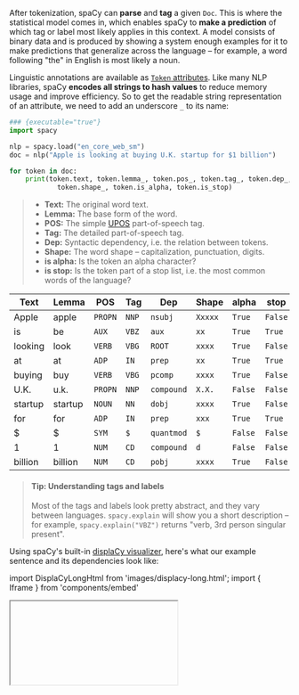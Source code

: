After tokenization, spaCy can **parse** and **tag** a given `Doc`. This is where
the statistical model comes in, which enables spaCy to **make a prediction** of
which tag or label most likely applies in this context. A model consists of
binary data and is produced by showing a system enough examples for it to make
predictions that generalize across the language – for example, a word following
"the" in English is most likely a noun.

Linguistic annotations are available as
[`Token` attributes](/api/token#attributes). Like many NLP libraries, spaCy
**encodes all strings to hash values** to reduce memory usage and improve
efficiency. So to get the readable string representation of an attribute, we
need to add an underscore `_` to its name:

```python
### {executable="true"}
import spacy

nlp = spacy.load("en_core_web_sm")
doc = nlp("Apple is looking at buying U.K. startup for $1 billion")

for token in doc:
    print(token.text, token.lemma_, token.pos_, token.tag_, token.dep_,
            token.shape_, token.is_alpha, token.is_stop)
```

> - **Text:** The original word text.
> - **Lemma:** The base form of the word.
> - **POS:** The simple [UPOS](https://universaldependencies.org/docs/u/pos/) part-of-speech tag.
> - **Tag:** The detailed part-of-speech tag.
> - **Dep:** Syntactic dependency, i.e. the relation between tokens.
> - **Shape:** The word shape – capitalization, punctuation, digits.
> - **is alpha:** Is the token an alpha character?
> - **is stop:** Is the token part of a stop list, i.e. the most common words of
>   the language?

| Text    | Lemma   | POS     | Tag   | Dep        | Shape   | alpha   | stop    |
| ------- | ------- | ------- | ----- | ---------- | ------- | ------- | ------- |
| Apple   | apple   | `PROPN` | `NNP` | `nsubj`    | `Xxxxx` | `True`  | `False` |
| is      | be      | `AUX`   | `VBZ` | `aux`      | `xx`    | `True`  | `True`  |
| looking | look    | `VERB`  | `VBG` | `ROOT`     | `xxxx`  | `True`  | `False` |
| at      | at      | `ADP`   | `IN`  | `prep`     | `xx`    | `True`  | `True`  |
| buying  | buy     | `VERB`  | `VBG` | `pcomp`    | `xxxx`  | `True`  | `False` |
| U.K.    | u.k.    | `PROPN` | `NNP` | `compound` | `X.X.`  | `False` | `False` |
| startup | startup | `NOUN`  | `NN`  | `dobj`     | `xxxx`  | `True`  | `False` |
| for     | for     | `ADP`   | `IN`  | `prep`     | `xxx`   | `True`  | `True`  |
| \$      | \$      | `SYM`   | `$`   | `quantmod` | `$`     | `False` | `False` |
| 1       | 1       | `NUM`   | `CD`  | `compound` | `d`     | `False` | `False` |
| billion | billion | `NUM`   | `CD`  | `pobj`     | `xxxx`  | `True`  | `False` |

> #### Tip: Understanding tags and labels
>
> Most of the tags and labels look pretty abstract, and they vary between
> languages. `spacy.explain` will show you a short description – for example,
> `spacy.explain("VBZ")` returns "verb, 3rd person singular present".

Using spaCy's built-in [displaCy visualizer](/usage/visualizers), here's what
our example sentence and its dependencies look like:

import DisplaCyLongHtml from 'images/displacy-long.html'; import { Iframe } from
'components/embed'

<Iframe title="displaCy visualization of dependencies and entities" html={DisplaCyLongHtml} height={450} />
